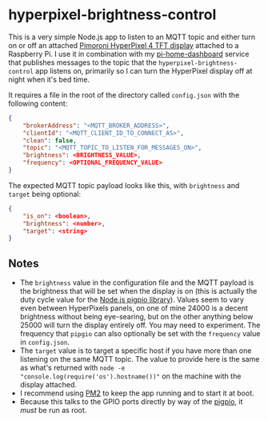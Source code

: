 # hyperpixel-brightness-control

This is a very simple Node.js app to listen to an MQTT topic and either turn on or off an attached [Pimoroni HyperPixel 4 TFT display](https://shop.pimoroni.com/products/hyperpixel-4?variant=12569539706963) attached to a Raspberry Pi. I use it in combination with my [pi-home-dashboard](https://github.com/VirtualWolf/pi-home-dashboard) service that publishes messages to the topic that the `hyperpixel-brightness-control` app listens on, primarily so I can turn the HyperPixel display off at night when it's bed time.

It requires a file in the root of the directory called `config.json` with the following content:

```json
{
    "brokerAddress": "<MQTT_BROKER_ADDRESS>",
    "clientId": "<MQTT_CLIENT_ID_TO_CONNECT_AS>",
    "clean": false,
    "topic": "<MQTT_TOPIC_TO_LISTEN_FOR_MESSAGES_ON>",
    "brightness": <BRIGHTNESS_VALUE>,
    "frequency": <OPTIONAL_FREQUENCY_VALUE>
}
```

The expected MQTT topic payload looks like this, with `brightness` and `target` being optional:

```json
{
    "is_on": <boolean>,
    "brightness": <number>,
    "target": <string>
}
```

## Notes
* The `brightness` value in the configuration file and the MQTT payload is the brightness that will be set when the display is on (this is actually the duty cycle value for the [Node.js pigpio library](https://github.com/fivdi/pigpio/)). Values seem to vary even between HyperPixels panels, on one of mine 24000 is a decent brightness without being eye-searing, but on the other anything below 25000 will turn the display entirely off. You may need to experiment. The frequency that `pipgio` can also optionally be set with the `frequency` value in `config.json`.
* The `target` value is to target a specific host if you have more than one listening on the same MQTT topic. The value to provide here is the same as what's returned with `node -e "console.log(require('os').hostname())"` on the machine with the display attached.
* I recommend using [PM2](https://pm2.keymetrics.io) to keep the app running and to start it at boot.
* Because this talks to the GPIO ports directly by way of the [pigpio](https://github.com/fivdi/pigpio), it _must_ be run as root.
